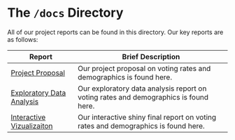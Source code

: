 
# The `/docs` Directory

All of our project reports can be found in this directory. Our key reports are 
as follows: 


|Report | Brief Description|
|---------------| -----------------|
|[Project Proposal](https://github.com/info201b-au2022/project-group-12/blob/main/docs/p01-proposal.md) | Our project proposal on voting rates and demographics is found here.
|[Exploratory Data Analysis](https://github.com/info201b-au2022/project-group-12/blob/main/docs/index.Rmd) | Our exploratory data analysis report on voting rates and demographics is found here.
|[Interactive Vizualizaiton](https://sukhd12.shinyapps.io/project_shiny/?_ga=2.266995462.988049773.1670477690-2065307758.1669157062) | Our interactive shiny final report on voting rates and demographics is found here. 



